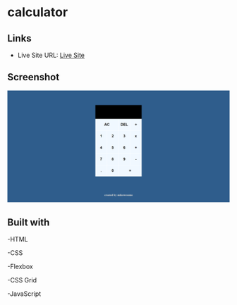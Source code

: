 # calculator

## Links

- Live Site URL: [Live Site](https://mikowesome.github.io/calculator/)

## Screenshot

![](images/calculator-screenshot.PNG)

## Built with

-HTML

-CSS

-Flexbox

-CSS Grid

-JavaScript